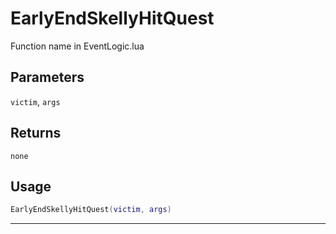 # EarlyEndSkellyHitQuest
Function name in EventLogic.lua
## Parameters
`victim`, `args`
## Returns
`none`
## Usage
```lua
EarlyEndSkellyHitQuest(victim, args)
```
---
